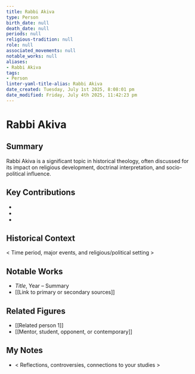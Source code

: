 ```yaml
---
title: Rabbi Akiva
type: Person
birth_date: null
death_date: null
periods: null
religious-tradition: null
role: null
associated_movements: null
notable_works: null
aliases:
- Rabbi Akiva
tags:
- Person
linter-yaml-title-alias: Rabbi Akiva
date_created: Tuesday, July 1st 2025, 8:08:01 pm
date_modified: Friday, July 4th 2025, 11:42:23 pm
---
```


# Rabbi Akiva

## Summary
Rabbi Akiva is a significant topic in historical theology, often discussed for its impact on religious development, doctrinal interpretation, and socio-political influence.

## Key Contributions
- 
- 
- 

## Historical Context
< Time period, major events, and religious/political setting >

## Notable Works
- *Title*, Year – Summary
- [[Link to primary or secondary sources]]


## Related Figures
- [[Related person 1]]
- [[Mentor, student, opponent, or contemporary]]

## My Notes
- < Reflections, controversies, connections to your studies >
